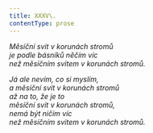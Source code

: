 ```yaml
---
title: XXXV\.
contentType: prose
---
```


_Měsíční svit v korunách stromů  
je podle básníků něčím víc  
než měsíčním svitem v korunách stromů._

_Já ale nevím, co si myslím,  
a měsíční svit v korunách stromů  
až na to, že je to  
měsíční svit v korunách stromů,  
nemá být ničím víc  
než měsíčním svitem v korunách stromů._
